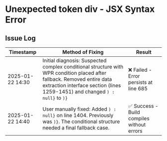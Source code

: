 # Unexpected token div - JSX Syntax Error

## Issue Log

| Timestamp | Method of Fixing | Result |
|-----------|------------------|--------|
| 2025-01-22 14:30 | Initial diagnosis: Suspected complex conditional structure with WPR condition placed after fallback. Removed entire data extraction interface section (lines 1259-1451) and changed `) : null}` to `)}` | ❌ Failed - Error persists at line 685 |
| 2025-01-22 14:40 | User manually fixed: Added `) : null}` on line 1404. Previously was `)}`. The conditional structure needed a final fallback case. | ✅ Success - Build compiles without errors |